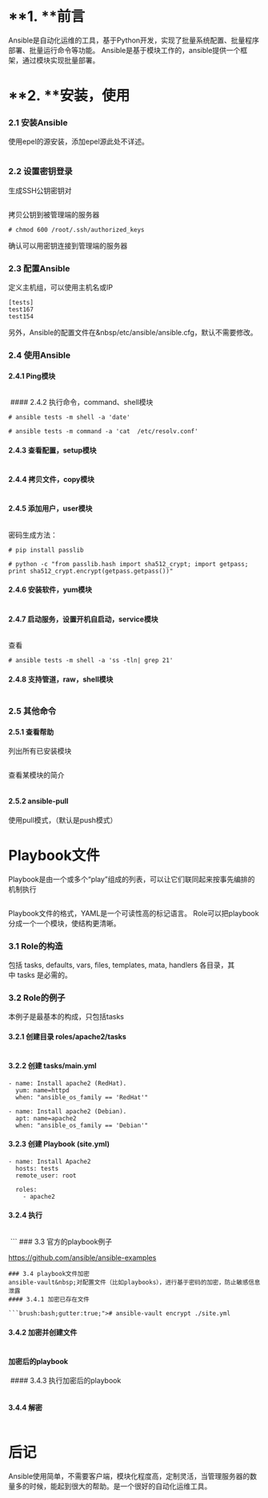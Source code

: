 # **1.&nbsp;****前言**
Ansible是自动化运维的工具，基于Python开发，实现了批量系统配置、批量程序部署、批量运行命令等功能。
Ansible是基于模块工作的，ansible提供一个框架，通过模块实现批量部署。
<img src="https://images2015.cnblogs.com/blog/868522/201601/868522-20160121163736406-1244231376.png" alt="">
# **2.&nbsp;****安装，使用**
### 2.1 安装Ansible
使用epel的源安装，添加epel源此处不详述。

```brush:bash;gutter:true;"># yum install ansible --enablerepo=epel
```
### 2.2 设置密钥登录
生成SSH公钥密钥对

```brush:bash;gutter:true;"># ssh-keygen -t rsa -P ''
```
拷贝公钥到被管理端的服务器

```brush:bash;gutter:true;"># cat /root/.ssh/id_rsa.pub >> /root/.ssh/authorized_keys
# chmod 600 /root/.ssh/authorized_keys
```
确认可以用密钥连接到管理端的服务器<br>
### 2.3 配置Ansible
定义主机组，可以使用主机名或IP

```brush:bash;gutter:true;"># vi /etc/ansible/hosts
[tests]
test167
test154
```
另外，Ansible的配置文件在&nbsp/etc/ansible/ansible.cfg，默认不需要修改。
### 2.4 使用Ansible
#### 2.4.1 Ping模块

```brush:bash;gutter:true;"># ansible tests -m ping

```
<img src="https://images2015.cnblogs.com/blog/868522/201601/868522-20160121164808828-366241031.png" alt="">
#### 2.4.2 执行命令，command、shell模块


```brush:bash;gutter:true;"># ansible tests -m command -a 'uptime'
# ansible tests -m shell -a 'date'

# ansible tests -m command -a 'cat  /etc/resolv.conf'
```
#### 2.4.3 查看配置，setup模块

```brush:bash;gutter:true;"># ansible tests -m setup

```
#### 2.4.4 拷贝文件，copy模块

```brush:bash;gutter:true;"># ansible tests -m copy -a 'src=/home/ec2-user/test.txt dest=/tmp/test222.txt mode=0644'
```
#### 2.4.5 添加用户，user模块

```brush:bash;gutter:true;"># ansible tests -m user -a 'name=test comment="test user" uid=1000 password="crypted-password"'
```
密码生成方法：

```brush:bash;gutter:true;"># yum install python-pip
# pip install passlib

# python -c "from passlib.hash import sha512_crypt; import getpass; print sha512_crypt.encrypt(getpass.getpass())"

```
#### 2.4.6 安装软件，yum模块

```brush:bash;gutter:true;"># ansible tests -m yum -a 'name=vsftpd state=present'
```
#### 2.4.7 启动服务，设置开机自启动，service模块

```brush:bash;gutter:true;"># ansible tests -m service -a 'name=vsftpd state=started enabled=yes'
```
查看

```brush:bash;gutter:true;"># ansible tests -m shell -a 'ps -ef| grep ftp'
# ansible tests -m shell -a 'ss -tln| grep 21'
```
#### 2.4.8 支持管道，raw，shell模块

```brush:bash;gutter:true;"># ansible tests -m raw -a 'ss -tln| grep 21'
```
### 2.5 其他命令
#### 2.5.1 查看帮助
列出所有已安装模块

```brush:bash;gutter:true;"># ansible-doc -l
```
查看某模块的简介

```brush:bash;gutter:true;"># ansible-doc -s ping

```
#### 2.5.2 ansible-pull
使用pull模式，（默认是push模式）
# Playbook文件


Playbook是由一个或多个“play”组成的列表，可以让它们联同起来按事先编排的机制执行

```brush:bash;gutter:true;"># ansible-playbook test.yml
```
Playbook文件的格式，YAML是一个可读性高的标记语言。
Role可以把playbook分成一个一个模块，使结构更清晰。
### 3.1 Role的构造
包括&nbsp;tasks, defaults, vars, files, templates, mata, handlers 各目录，其中&nbsp;tasks 是必需的。
<img src="https://images2015.cnblogs.com/blog/868522/201601/868522-20160121170419578-1799249375.png" alt="">
### 3.2&nbsp;Role的例子
本例子是最基本的构成，只包括tasks

#### 3.2.1 创建目录 roles/apache2/tasks

```brush:bash;gutter:true;"># mkdir -p roles/apache2/tasks
```
#### 3.2.2 创建 tasks/main.yml

```brush:bash;gutter:true;">---
- name: Install apache2 (RedHat).
  yum: name=httpd
  when: "ansible_os_family == 'RedHat'"

- name: Install apache2 (Debian).
  apt: name=apache2
  when: "ansible_os_family == 'Debian'"

```
#### 3.2.3 创建 Playbook (site.yml)

```brush:bash;gutter:true;">---
- name: Install Apache2
  hosts: tests
  remote_user: root

  roles:
    - apache2
```
#### 3.2.4 执行

```brush:bash;gutter:true;"># ansible-playbook site.yml

```
<img src="https://images2015.cnblogs.com/blog/868522/201601/868522-20160121171044000-288471170.png" alt="">
```
### 3.3 官方的playbook例子

https://github.com/ansible/ansible-examples
```
### 3.4 playbook文件加密
ansible-vault&nbsp;对配置文件（比如playbooks），进行基于密码的加密，防止敏感信息泄露
#### 3.4.1 加密已存在文件

```brush:bash;gutter:true;"># ansible-vault encrypt ./site.yml
```
#### 3.4.2 加密并创建文件

```brush:bash;gutter:true;"># ansible-vault create filename

```
#### 加密后的playbook
<img src="https://images2015.cnblogs.com/blog/868522/201601/868522-20160121171456000-586015545.png" alt="">
#### 3.4.3 执行加密后的playbook

```brush:bash;gutter:true;"># ansible-playbook ./site.yml --ask-vault-pass
```
#### 3.4.4 解密

```brush:bash;gutter:true;"># ansible-vault decrypt ./site.yml

```
# 后记


Ansible使用简单，不需要客户端，模块化程度高，定制灵活，当管理服务器的数量多的时候，能起到很大的帮助。是一个很好的自动化运维工具。
```